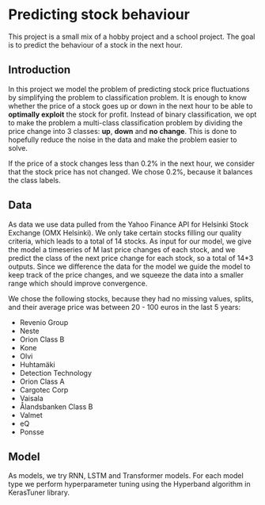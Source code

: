 # Predicting stock behaviour

This project is a small mix of a hobby project and a school project. The goal is to predict the behaviour of a stock in the next hour.

## Introduction
In this project we model the problem of predicting stock price fluctuations by simplifying the problem to classification problem. It is enough to know whether the price of a stock goes up or down in the next hour to be able to **optimally exploit** the stock for profit. Instead of binary classification, we opt to make the problem a multi-class classification problem by dividing the price change into 3 classes: **up**, **down** and **no change**. This is done to hopefully reduce the noise in the data and make the problem easier to solve.

If the price of a stock changes less than 0.2% in the next hour, we consider that the stock price has not changed. We chose 0.2%, because it balances the class labels.

## Data
As data we use data pulled from the Yahoo Finance API for Helsinki Stock Exchange (OMX Helsinki). We only take certain stocks filling our quality criteria, which leads to a total of 14 stocks. As input for our model, we give the model a timeseries of M last price changes of each stock, and we predict the class of the next price change for each stock, so a total of 14*3 outputs. Since we difference the data for the model we guide the model to keep track of the price changes, and we squeeze the data into a smaller range which should improve convergence.

We chose the following stocks, because they had no missing values, splits, and their average price was between 20 - 100 euros in the last 5 years:

- Revenio Group
- Neste
- Orion Class B
- Kone
- Olvi
- Huhtamäki
- Detection Technology
- Orion Class A
- Cargotec Corp
- Vaisala
- Ålandsbanken Class B
- Valmet
- eQ
- Ponsse


## Model
As models, we try RNN, LSTM and Transformer models. For each model type we perform hyperparameter tuning using the Hyperband algorithm in KerasTuner library. 